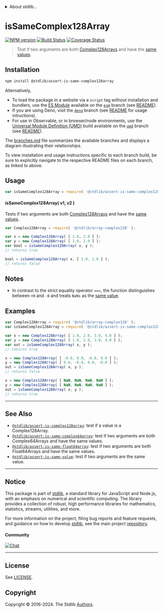 <!--

@license Apache-2.0

Copyright (c) 2024 The Stdlib Authors.

Licensed under the Apache License, Version 2.0 (the "License");
you may not use this file except in compliance with the License.
You may obtain a copy of the License at

   http://www.apache.org/licenses/LICENSE-2.0

Unless required by applicable law or agreed to in writing, software
distributed under the License is distributed on an "AS IS" BASIS,
WITHOUT WARRANTIES OR CONDITIONS OF ANY KIND, either express or implied.
See the License for the specific language governing permissions and
limitations under the License.

-->


<details>
  <summary>
    About stdlib...
  </summary>
  <p>We believe in a future in which the web is a preferred environment for numerical computation. To help realize this future, we've built stdlib. stdlib is a standard library, with an emphasis on numerical and scientific computation, written in JavaScript (and C) for execution in browsers and in Node.js.</p>
  <p>The library is fully decomposable, being architected in such a way that you can swap out and mix and match APIs and functionality to cater to your exact preferences and use cases.</p>
  <p>When you use stdlib, you can be absolutely certain that you are using the most thorough, rigorous, well-written, studied, documented, tested, measured, and high-quality code out there.</p>
  <p>To join us in bringing numerical computing to the web, get started by checking us out on <a href="https://github.com/stdlib-js/stdlib">GitHub</a>, and please consider <a href="https://opencollective.com/stdlib">financially supporting stdlib</a>. We greatly appreciate your continued support!</p>
</details>

# isSameComplex128Array

[![NPM version][npm-image]][npm-url] [![Build Status][test-image]][test-url] [![Coverage Status][coverage-image]][coverage-url] <!-- [![dependencies][dependencies-image]][dependencies-url] -->

> Test if two arguments are both [Complex128Arrays][@stdlib/array/complex128] and have the [same values][@stdlib/assert/is-same-value].

<section class="installation">

## Installation

```bash
npm install @stdlib/assert-is-same-complex128array
```

Alternatively,

-   To load the package in a website via a `script` tag without installation and bundlers, use the [ES Module][es-module] available on the [`esm`][esm-url] branch (see [README][esm-readme]).
-   If you are using Deno, visit the [`deno`][deno-url] branch (see [README][deno-readme] for usage intructions).
-   For use in Observable, or in browser/node environments, use the [Universal Module Definition (UMD)][umd] build available on the [`umd`][umd-url] branch (see [README][umd-readme]).

The [branches.md][branches-url] file summarizes the available branches and displays a diagram illustrating their relationships.

To view installation and usage instructions specific to each branch build, be sure to explicitly navigate to the respective README files on each branch, as linked to above.

</section>

<section class="usage">

## Usage

```javascript
var isSameComplex128Array = require( '@stdlib/assert-is-same-complex128array' );
```

#### isSameComplex128Array( v1, v2 )

Tests if two arguments are both [Complex128Arrays][@stdlib/array/complex128] and have the [same values][@stdlib/assert/is-same-value].

```javascript
var Complex128Array = require( '@stdlib/array-complex128' );

var x = new Complex128Array( [ 1.0, 2.0 ] );
var y = new Complex128Array( [ 1.0, 2.0 ] );
var bool = isSameComplex128Array( x, y );
// returns true

bool = isSameComplex128Array( x, [ 1.0, 2.0 ] );
// returns false
```

</section>

<!-- /.usage -->

<section class="notes">

## Notes

-   In contrast to the strict equality operator `===`, the function distinguishes between `+0` and `-0` and treats `NaNs` as the [same value][@stdlib/assert/is-same-value].

</section>

<!-- /.notes -->

<section class="examples">

## Examples

<!-- eslint no-undef: "error" -->

```javascript
var Complex128Array = require( '@stdlib/array-complex128' );
var isSameComplex128Array = require( '@stdlib/assert-is-same-complex128array' );

var x = new Complex128Array( [ 1.0, 2.0, 3.0, 4.0 ] );
var y = new Complex128Array( [ 1.0, 2.0, 3.0, 4.0 ] );
var out = isSameComplex128Array( x, y );
// returns true

x = new Complex128Array( [ -0.0, 0.0, -0.0, 0.0 ] );
y = new Complex128Array( [ 0.0, -0.0, 0.0, -0.0 ] );
out = isSameComplex128Array( x, y );
// returns false

x = new Complex128Array( [ NaN, NaN, NaN, NaN ] );
y = new Complex128Array( [ NaN, NaN, NaN, NaN ] );
out = isSameComplex128Array( x, y );
// returns true
```

</section>

<!-- /.examples -->

<!-- Section for related `stdlib` packages. Do not manually edit this section, as it is automatically populated. -->

<section class="related">

* * *

## See Also

-   <span class="package-name">[`@stdlib/assert-is-complex128array`][@stdlib/assert/is-complex128array]</span><span class="delimiter">: </span><span class="description">test if a value is a Complex128Array.</span>
-   <span class="package-name">[`@stdlib/assert-is-same-complex64array`][@stdlib/assert/is-same-complex64array]</span><span class="delimiter">: </span><span class="description">test if two arguments are both Complex64Arrays and have the same values.</span>
-   <span class="package-name">[`@stdlib/assert-is-same-float64array`][@stdlib/assert/is-same-float64array]</span><span class="delimiter">: </span><span class="description">test if two arguments are both Float64Arrays and have the same values.</span>
-   <span class="package-name">[`@stdlib/assert-is-same-value`][@stdlib/assert/is-same-value]</span><span class="delimiter">: </span><span class="description">test if two arguments are the same value.</span>

</section>

<!-- /.related -->

<!-- Section for all links. Make sure to keep an empty line after the `section` element and another before the `/section` close. -->


<section class="main-repo" >

* * *

## Notice

This package is part of [stdlib][stdlib], a standard library for JavaScript and Node.js, with an emphasis on numerical and scientific computing. The library provides a collection of robust, high performance libraries for mathematics, statistics, streams, utilities, and more.

For more information on the project, filing bug reports and feature requests, and guidance on how to develop [stdlib][stdlib], see the main project [repository][stdlib].

#### Community

[![Chat][chat-image]][chat-url]

---

## License

See [LICENSE][stdlib-license].


## Copyright

Copyright &copy; 2016-2024. The Stdlib [Authors][stdlib-authors].

</section>

<!-- /.stdlib -->

<!-- Section for all links. Make sure to keep an empty line after the `section` element and another before the `/section` close. -->

<section class="links">

[npm-image]: http://img.shields.io/npm/v/@stdlib/assert-is-same-complex128array.svg
[npm-url]: https://npmjs.org/package/@stdlib/assert-is-same-complex128array

[test-image]: https://github.com/stdlib-js/assert-is-same-complex128array/actions/workflows/test.yml/badge.svg?branch=v0.2.2
[test-url]: https://github.com/stdlib-js/assert-is-same-complex128array/actions/workflows/test.yml?query=branch:v0.2.2

[coverage-image]: https://img.shields.io/codecov/c/github/stdlib-js/assert-is-same-complex128array/main.svg
[coverage-url]: https://codecov.io/github/stdlib-js/assert-is-same-complex128array?branch=main

<!--

[dependencies-image]: https://img.shields.io/david/stdlib-js/assert-is-same-complex128array.svg
[dependencies-url]: https://david-dm.org/stdlib-js/assert-is-same-complex128array/main

-->

[chat-image]: https://img.shields.io/gitter/room/stdlib-js/stdlib.svg
[chat-url]: https://app.gitter.im/#/room/#stdlib-js_stdlib:gitter.im

[stdlib]: https://github.com/stdlib-js/stdlib

[stdlib-authors]: https://github.com/stdlib-js/stdlib/graphs/contributors

[umd]: https://github.com/umdjs/umd
[es-module]: https://developer.mozilla.org/en-US/docs/Web/JavaScript/Guide/Modules

[deno-url]: https://github.com/stdlib-js/assert-is-same-complex128array/tree/deno
[deno-readme]: https://github.com/stdlib-js/assert-is-same-complex128array/blob/deno/README.md
[umd-url]: https://github.com/stdlib-js/assert-is-same-complex128array/tree/umd
[umd-readme]: https://github.com/stdlib-js/assert-is-same-complex128array/blob/umd/README.md
[esm-url]: https://github.com/stdlib-js/assert-is-same-complex128array/tree/esm
[esm-readme]: https://github.com/stdlib-js/assert-is-same-complex128array/blob/esm/README.md
[branches-url]: https://github.com/stdlib-js/assert-is-same-complex128array/blob/main/branches.md

[stdlib-license]: https://raw.githubusercontent.com/stdlib-js/assert-is-same-complex128array/main/LICENSE

[@stdlib/array/complex128]: https://github.com/stdlib-js/array-complex128

[@stdlib/assert/is-same-value]: https://github.com/stdlib-js/assert-is-same-value

<!-- <related-links> -->

[@stdlib/assert/is-complex128array]: https://github.com/stdlib-js/assert-is-complex128array

[@stdlib/assert/is-same-complex64array]: https://github.com/stdlib-js/assert-is-same-complex64array

[@stdlib/assert/is-same-float64array]: https://github.com/stdlib-js/assert-is-same-float64array

<!-- </related-links> -->

</section>

<!-- /.links -->
